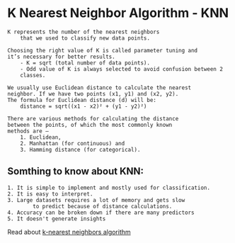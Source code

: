 #  K Nearest Neighbor Algorithm - KNN
	K represents the number of the nearest neighbors
        that we used to classify new data points.
	
	Choosing the right value of K is called parameter tuning and 
    it’s necessary for better results.
        - K = sqrt (total number of data points).
        - Odd value of K is always selected to avoid confusion between 2 
        classes.
		
	We usually use Euclidean distance to calculate the nearest
    neighbor. If we have two points (x1, y1) and (x2, y2). 
    The formula for Euclidean distance (d) will be: 
        distance = sqrt((x1 - x2)² + (y1 - y2)²)
		
	There are various methods for calculating the distance
    between the points, of which the most commonly known
    methods are –
        1. Euclidean,
        2. Manhattan (for continuous) and
        3. Hamming distance (for categorical).
	
## Somthing to know about KNN:
    1. It is simple to implement and mostly used for classification.
    2. It is easy to interpret.
    3. Large datasets requires a lot of memory and gets slow
            to predict because of distance calculations.
    4. Accuracy can be broken down if there are many predictors
    5. It doesn't generate insights

Read about [ k-nearest neighbors algorithm](https://en.wikipedia.org/wiki/K-nearest_neighbors_algorithm)

